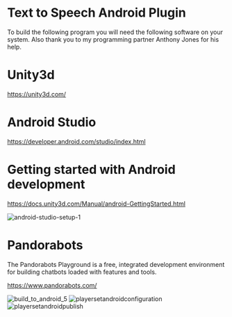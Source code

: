 # Text to Speech Android Plugin

To build the following program you will need the following software on your system.
Also thank you to my programming partner Anthony Jones for his help.

# Unity3d
https://unity3d.com/

# Android Studio
https://developer.android.com/studio/index.html

# Getting started with Android development

https://docs.unity3d.com/Manual/android-GettingStarted.html

![android-studio-setup-1](https://user-images.githubusercontent.com/18353476/28398688-3dbaf7a2-6cbd-11e7-9aed-9ffc70cf9816.jpg)

# Pandorabots
The Pandorabots Playground is a free, integrated development environment for building chatbots loaded with features and tools.

https://www.pandorabots.com/

![build_to_android_5](https://user-images.githubusercontent.com/18353476/27527819-55779986-5a02-11e7-96cc-bfaeb3a1b5f6.png)
![playersetandroidconfiguration](https://user-images.githubusercontent.com/18353476/28398802-b888561e-6cbd-11e7-9bd4-9d77f33e424e.png)
![playersetandroidpublish](https://user-images.githubusercontent.com/18353476/28398805-ba6209d0-6cbd-11e7-87e4-c1ce57973303.png)
